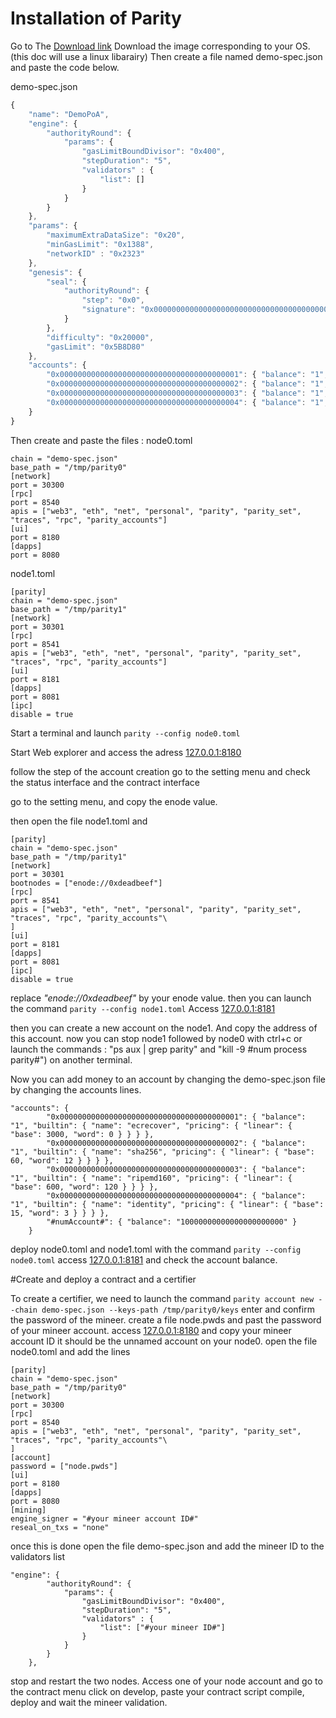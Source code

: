 # Installation of Parity

Go to The [Download link](https://github.com/paritytech/parity/releases) 
Download the image corresponding to your OS.(this doc will use a linux libarairy)
Then create a file named demo-spec.json and paste the code below.

demo-spec.json
```javascript
{
    "name": "DemoPoA",
    "engine": {
        "authorityRound": {
            "params": {
                "gasLimitBoundDivisor": "0x400",
                "stepDuration": "5",
                "validators" : {
                    "list": []
                }
            }
        }
    },
    "params": {
        "maximumExtraDataSize": "0x20",
        "minGasLimit": "0x1388",
        "networkID" : "0x2323"
    },
    "genesis": {
        "seal": {
            "authorityRound": {
                "step": "0x0",
                "signature": "0x0000000000000000000000000000000000000000000000000000000000000000000000000000000000000000000000000000000000000000000000000000000000"
            }
        },
        "difficulty": "0x20000",
        "gasLimit": "0x5B8D80"
    },
    "accounts": {
        "0x0000000000000000000000000000000000000001": { "balance": "1", "builtin": { "name": "ecrecover", "pricing": { "linear": { "base": 3000, "word": 0 } } } },
        "0x0000000000000000000000000000000000000002": { "balance": "1", "builtin": { "name": "sha256", "pricing": { "linear": { "base": 60, "word": 12 } } } },
        "0x0000000000000000000000000000000000000003": { "balance": "1", "builtin": { "name": "ripemd160", "pricing": { "linear": { "base": 600, "word": 120 } } } },
        "0x0000000000000000000000000000000000000004": { "balance": "1", "builtin": { "name": "identity", "pricing": { "linear": { "base": 15, "word": 3 } } } }
    }
}
```
Then create and paste the files :
node0.toml
```[parity]
chain = "demo-spec.json"
base_path = "/tmp/parity0"
[network]
port = 30300
[rpc]
port = 8540
apis = ["web3", "eth", "net", "personal", "parity", "parity_set", "traces", "rpc", "parity_accounts"]
[ui]
port = 8180
[dapps]
port = 8080
```

node1.toml
```
[parity]
chain = "demo-spec.json"
base_path = "/tmp/parity1"
[network]
port = 30301
[rpc]
port = 8541
apis = ["web3", "eth", "net", "personal", "parity", "parity_set", "traces", "rpc", "parity_accounts"]
[ui]
port = 8181
[dapps]
port = 8081
[ipc]
disable = true
```

Start a terminal and launch ```parity --config node0.toml```

Start Web explorer and access the adress [127.0.0.1:8180](http://127.0.0.1:8180) 

follow the step of the account creation
go to the setting menu and check the status interface and the contract interface

go to the setting menu, and copy the enode value.

then open the file node1.toml and 
```
[parity]
chain = "demo-spec.json"
base_path = "/tmp/parity1"
[network]
port = 30301
bootnodes = ["enode://0xdeadbeef"]
[rpc]
port = 8541
apis = ["web3", "eth", "net", "personal", "parity", "parity_set", "traces", "rpc", "parity_accounts"\
]
[ui]
port = 8181
[dapps]
port = 8081
[ipc]
disable = true
```
replace _"enode://0xdeadbeef"_ by your enode value.
then you can launch the command ```parity --config node1.toml```
Access [127.0.0.1:8181](http://127.0.0.1:8181) 

then you can create a new account on the node1.
And copy the address of this account.
now you can stop node1 followed by node0 with ctrl+c or launch the commands : "ps aux | grep parity" and "kill -9 #num process parity#") on another terminal.


Now you can add money to an account by changing the demo-spec.json file by changing the accounts lines.
```
"accounts": {
        "0x0000000000000000000000000000000000000001": { "balance": "1", "builtin": { "name": "ecrecover", "pricing": { "linear": { "base": 3000, "word": 0 } } } },
        "0x0000000000000000000000000000000000000002": { "balance": "1", "builtin": { "name": "sha256", "pricing": { "linear": { "base": 60, "word": 12 } } } },
        "0x0000000000000000000000000000000000000003": { "balance": "1", "builtin": { "name": "ripemd160", "pricing": { "linear": { "base": 600, "word": 120 } } } },
        "0x0000000000000000000000000000000000000004": { "balance": "1", "builtin": { "name": "identity", "pricing": { "linear": { "base": 15, "word": 3 } } } },
        "#numAccount#": { "balance": "10000000000000000000000" }
    }
```
deploy node0.toml and node1.toml with the command  ```parity --config node0.toml```
access [127.0.0.1:8181](http://127.0.0.1:8181)
and check the account balance.

#Create and deploy a contract and a certifier

To create a certifier, we need to launch the command ```parity account new --chain demo-spec.json --keys-path /tmp/parity0/keys```
enter and confirm the password of the mineer.
create a file node.pwds
and past the password of your mineer account.
access [127.0.0.1:8180](http://127.0.0.1:8180) and copy your mineer account ID it should be the unnamed account on your node0.
open the file node0.toml and add the lines 
```
[parity]
chain = "demo-spec.json"
base_path = "/tmp/parity0"
[network]
port = 30300
[rpc]
port = 8540
apis = ["web3", "eth", "net", "personal", "parity", "parity_set", "traces", "rpc", "parity_accounts"\
]
[account]
password = ["node.pwds"]
[ui]
port = 8180
[dapps]
port = 8080
[mining]
engine_signer = "#your mineer account ID#"
reseal_on_txs = "none"
```

once this is done open the file demo-spec.json
and add the mineer ID to the validators list
```
"engine": {
        "authorityRound": {
            "params": {
                "gasLimitBoundDivisor": "0x400",
                "stepDuration": "5",
                "validators" : {
                    "list": ["#your mineer ID#"]
                }
            }
        }
    },
```
stop and restart the two nodes.
Access one of your node account and go to the contract menu click on develop, paste your contract script compile, deploy and wait the mineer validation.

